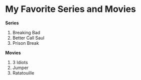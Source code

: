 # My Favorite Series and Movies
**Series**
1. Breaking Bad
2. Better Call Saul
3. Prison Break

**Movies**
1. 3 Idiots
2. Jumper
3. Ratatouille

